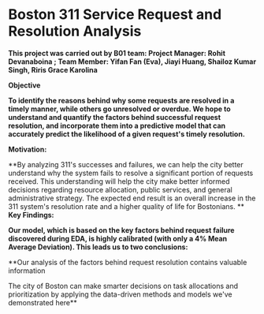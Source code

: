 # Boston 311 Service Request and Resolution Analysis

**This project was carried out by B01 team:
Project Manager: Rohit Devanaboina ; 
Team Member:
Yifan Fan (Eva),
Jiayi Huang,
Shailoz Kumar Singh,
Riris Grace Karolina**

**Objective**

**To identify the reasons behind why some requests are resolved in a timely manner, while others go unresolved or overdue. We hope to understand and quantify the factors behind successful request resolution, and incorporate them into a predictive model that can accurately predict the likelihood of a given request's timely resolution.**

**Motivation:**

**By analyzing 311's successes and failures, we can help the city better understand why the system fails to resolve a significant portion of requests received. This understanding will help the city make better informed decisions regarding resource allocation, public services, and general administrative strategy. The expected end result is an overall increase in the 311 system's resolution rate and a higher quality of life for Bostonians.
**
**Key Findings:**


**Our model, which is based on the key factors behind request failure discovered during EDA, is highly calibrated (with only a 4% Mean Average Deviation). This leads us to two conclusions:**

**Our analysis of the factors behind request resolution contains valuable information

The city of Boston can make smarter decisions on task allocations and prioritization by applying the data-driven methods and models we've demonstrated here**

